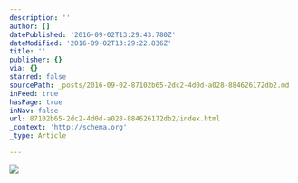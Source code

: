 ```yaml
---
description: ''
author: []
datePublished: '2016-09-02T13:29:43.780Z'
dateModified: '2016-09-02T13:29:22.836Z'
title: ''
publisher: {}
via: {}
starred: false
sourcePath: _posts/2016-09-02-87102b65-2dc2-4d0d-a028-884626172db2.md
inFeed: true
hasPage: true
inNav: false
url: 87102b65-2dc2-4d0d-a028-884626172db2/index.html
_context: 'http://schema.org'
_type: Article

---
```

![](https://the-grid-user-content.s3-us-west-2.amazonaws.com/049a3891-f4c0-4a78-9496-0f59cf60a5b4.jpg)